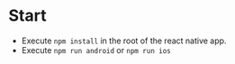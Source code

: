 # Start
* Execute `npm install` in the root of the react native app.
* Execute `npm run android` or `npm run ios`
